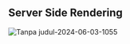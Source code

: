 ## Server Side Rendering

![Tanpa judul-2024-06-03-1055](https://github.com/irwantowibowo1992/belajar_nextjs/assets/56178630/02ee96e7-f984-41a0-9695-95911c3db62a)
